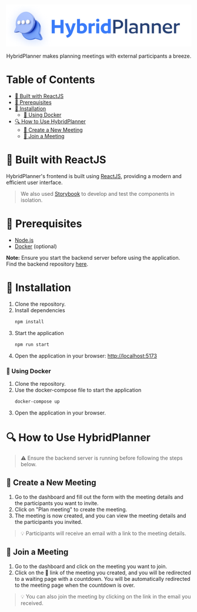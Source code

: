 <p align="center">
  <img src="src/assets/img/logo_hybrid_planner.svg" alt="HybridPlanner Logo"/>
</p>

<p align="center">HybridPlanner makes planning meetings with external participants a breeze.</p>

# Table of Contents
- [🚀 Built with ReactJS](#-built-with-reactjs)
- [🔑 Prerequisites](#-prerequisites)
- [🔧 Installation](#-installation)
  - [🐳 Using Docker](#-using-docker)
- [🔍 How to Use HybridPlanner](#-how-to-use-hybridplanner)
  - [📆 Create a New Meeting](#-create-a-new-meeting)
  - [📝 Join a Meeting](#-join-a-meeting)

# 🚀 Built with ReactJS
HybridPlanner's frontend is built using [ReactJS](https://reactjs.org/), providing a modern and efficient user interface.

> We also used [Storybook](https://hybridplanner.github.io/frontend) to develop and test the components in isolation.

# 🔑 Prerequisites
- [Node.js](https://nodejs.org/en/)
- [Docker](https://www.docker.com/) (optional)

**Note:** Ensure you start the backend server before using the application. Find the backend repository [here](https://github.com/HybridPlanner/backend).

# 🔧 Installation
1. Clone the repository.
2. Install dependencies
    ```bash
    npm install
    ```
3. Start the application
    ```bash
    npm run start
    ```
4. Open the application in your browser: [http://localhost:5173](http://localhost:5173)

### 🐳 Using Docker
1. Clone the repository.
2. Use the docker-compose file to start the application
    ```bash
    docker-compose up
    ```
3. Open the application in your browser.

# 🔍 How to Use HybridPlanner

> ⚠️ Ensure the backend server is running before following the steps below.

## 📆 Create a New Meeting
1. Go to the dashboard and fill out the form with the meeting details and the participants you want to invite.
2. Click on "Plan meeting" to create the meeting.
3. The meeting is now created, and you can view the meeting details and the participants you invited.

> 💡 Participants will receive an email with a link to the meeting details.

## 📝 Join a Meeting
1. Go to the dashboard and click on the meeting you want to join.
2. Click on the 🔗 link of the meeting you created, and you will be redirected to a waiting page with a countdown. You will be automatically redirected to the meeting page when the countdown is over.

> 💡 You can also join the meeting by clicking on the link in the email you received.
